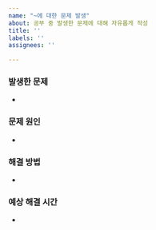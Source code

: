 ```yaml
---
name: "~에 대한 문제 발생"
about: 공부 중 발생한 문제에 대해 자유롭게 작성
title: ''
labels: ''
assignees: ''

---
```


### 발생한 문제
- 

### 문제 원인
- 

### 해결 방법
-

### 예상 해결 시간
-
